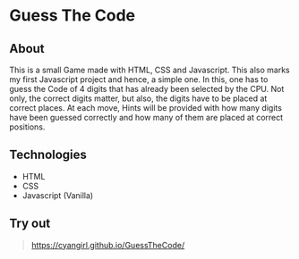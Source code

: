 # Guess The Code

## About

This is a small Game made with HTML, CSS and Javascript. This also marks my first Javascript project and hence, a simple one.
In this, one has to guess the Code of 4 digits that has already been selected by the CPU. Not only, the correct digits matter, but also, the digits have to be placed at correct places. At each move, Hints will be provided with how many digits have been guessed correctly and how many of them are placed at correct positions.

## Technologies

- HTML
- CSS
- Javascript (Vanilla)

## Try out

> https://cyangirl.github.io/GuessTheCode/
